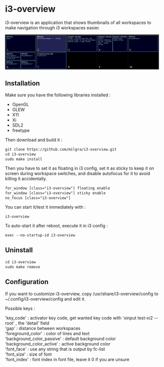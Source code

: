 # i3-overview

i3-overview is an application that shows thumbnails of all workspaces to make navigation through i3 workspaces easier.

![alt text](screenshot.png)

## Installation ##

Make sure you have the following libraries installed :

- OpenGL
- GLEW
- X11
- Xi
- SDL2
- freetype

Then download and build it :

```
git clone https://github.com/milgra/i3-overview.git
cd i3-overview
sudo make install
```

Then you have to set it as floating in i3 config, set it as sticky to keep it on screen during workspace switches, and disable autofocus for it to avoid killing it accidentally.

```
for_window [class="i3-overview"] floating enable
for_window [class="i3-overview"] sticky enable
no_focus [class="i3-overview"]
```

You can start it/test it immediately with :

```
i3-overview
```

To auto-start it after reboot, execute it in i3 config :

```
exec --no-startup-id i3-overview
```


## Uninstall ##

```
cd i3-overview
sudo make remove
```

## Configuration ##

If you want to customize i3-overview, copy /usr/share/i3-overview/config to ~/.config/i3-overview/config and edit it.

Possible keys :

'key_code' : activator key code, get wanted key code with 'xinput test-xi2 --root' , the 'detail' field    
'gap' : distance between workspaces  
'foreground_color' : color of lines and text  
'background_color_passive' : default background color  
'background_color_active' : active background color  
'font_face' : use any string that is output by fc-list  
'font_size' : size of font  
'font_index' : font index in font file, leave it 0 if you are unsure  
